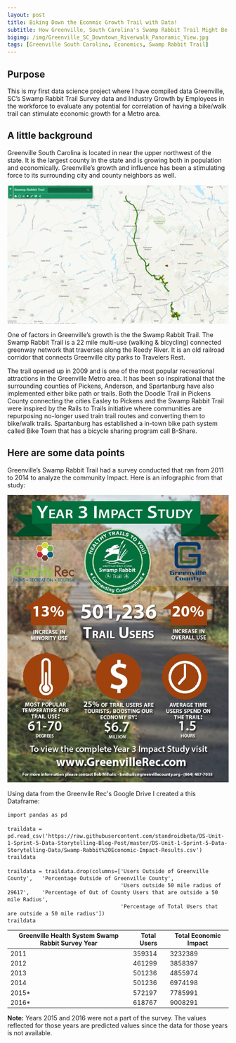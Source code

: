 ```yaml
---
layout: post
title: Biking Down the Econmic Growth Trail with Data!
subtitle: How Greenville, South Carolina's Swamp Rabbit Trail Might Be Stimulating Economic Growth
bigimg: /img/Greenville_SC_Downtown_Riverwalk_Panoramic_View.jpg
tags: [Greenville South Carolina, Economics, Swamp Rabbit Trail]
---
```


## Purpose
This is my first data science project where I have compiled data Greenville, SC’s Swamp Rabbit Trail Survey data and Industry Growth by Employees in the workforce to evaluate any potential for correlation of having a bike/walk trail can stimulate economic growth for a Metro area.

## A little background
Greenville South Carolina is located in near the upper northwest of the state. It is the largest county in the state and is growing both in population and economically. Greenville’s growth and influence has been a stimulating force to its surrounding city and county neighbors as well.

![SRT Map](/img/SRT-Map.png)

One of factors in Greenville’s growth is the the Swamp Rabbit Trail. The Swamp Rabbit Trail is a 22 mile multi-use (walking & bicycling) connected greenway network that traverses along the Reedy River. It is an old railroad corridor that connects Greenville city parks to Travelers Rest.

The trail opened up in 2009 and is one of the most popular recreational attractions in the Greenville Metro area. It has been so inspirational that the surrounding counties of Pickens, Anderson, and Spartanburg have also implemented  either bike path or trails. Both the Doodle Trail in Pickens County  connecting the cities Easley to Pickens and the Swamp Rabbit Trail were inspired by the Rails to Trails initiative where communities are repurposing no-longer used train trail routes and converting them to bike/walk trails. Spartanburg has established a in-town bike path system called Bike Town that has a bicycle sharing program call B-Share.

## Here are some data points

Greenville’s Swamp Rabbit Trail had a survey conducted that ran from 2011 to 2014 to analyze the community Impact. Here is an infographic from that study:

<p><img src='/img/Year 3 Impact Study Key Facts.jpg' alt='Impact Study' title='Impact Study' /></p>

Using data from the Greenvile Rec's Google Drive I created a this Dataframe:

```import matplotlib.pyplot as plt
import pandas as pd

traildata = pd.read_csv('https://raw.githubusercontent.com/standroidbeta/DS-Unit-1-Sprint-5-Data-Storytelling-Blog-Post/master/DS-Unit-1-Sprint-5-Data-Storytelling-Data/Swamp-Rabbit%20Economic-Impact-Results.csv')
traildata

traildata = traildata.drop(columns=['Users Outside of Greenville County',	'Percentage Outside of Greenville County',	
                                    'Users outside 50 mile radius of 29617',	'Percentage of Out of County Users that are outside a 50 mile Radius', 
                                    'Percentage of Total Users that are outside a 50 mile radius'])
traildata
```
Greenville Health System Swamp Rabbit Survey Year | Total Users | Total Economic Impact
------------------------------------------------- | ----------- | ----------------------
2011 | 359314 | 3232389
2012 | 461299 | 3858397
2013 | 501236 | 4855974
2014 | 501236 | 6974198
2015* | 572197 | 7785991
2016* | 618767 | 9008291

**Note:** Years 2015 and 2016 were not a part of the survey. The values reflected for those years are predicted values since the data for those years is not available.
